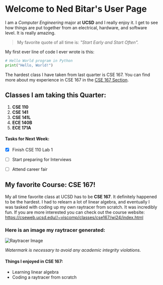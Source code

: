 # Welcome to Ned Bitar's User Page

I am a *Computer Engineering* major at **UCSD** and I really enjoy it. I get to see how things are put together from an electrical, hardware, and software level. It is really amazing. 
> My favorite quote of all time is: *"Start Early and Start Often".*

My first ever line of code I ever wrote is this:
```python
# Hello World program in Python
print("Hello, World!")
```

The hardest class I have taken from last quarter is CSE 167. You can find more about my experience in CSE 167 in the [CSE 167 Section](#my-favorite-course-cse-167).

## Classes I am taking this Quarter:

1. **CSE 110**
2. **CSE 141**
3. **CSE 141L**
4. **ECE 140B**
5. **ECE 171A**

#### Tasks for Next Week:
- [x] Finish CSE 110 Lab 1
- [ ] Start preparing for Interviews
- [ ] Attend career fair


## My favorite Course: CSE 167!

My all time favorite class at UCSD has to be **CSE 167**. It definitely happened to be the hardest. I had to relearn a lot of linear algebra, and eventually I was tasked with coding up my own raytracer from scratch. It was incredibly fun. If you are more interested you can check out the course website:
https://cseweb.ucsd.edu//~viscomp/classes/cse167/wi24/index.html

### Here is an image my raytracer generated:
![Raytracer Image](https://raviucsdgroup.s3.amazonaws.com/hw3/1fdcb4a94eab2a0bb148f2d2cf5f8a0d/20240321184156/scene7.png)

*Watermark is necessary to avoid any academic integrity violations.*

#### Things I enjoyed in CSE 167:
- Learning linear algebra
- Coding a raytracer from scratch


